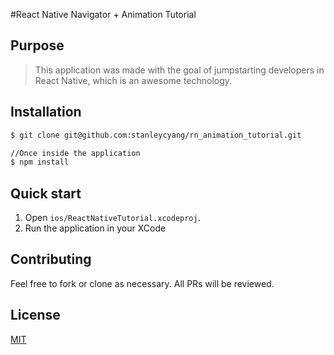 #React Native Navigator + Animation Tutorial


## Purpose

> This application was made with the goal of jumpstarting developers in React Native, which is an awesome technology.

## Installation

```sh
$ git clone git@github.com:stanleycyang/rn_animation_tutorial.git

//Once inside the application
$ npm install
```

## Quick start

1. Open `ios/ReactNativeTutorial.xcodeproj`.
2. Run the application in your XCode
 
## Contributing

Feel free to fork or clone as necessary. All PRs will be reviewed.

## License
[MIT](LICENSE)

